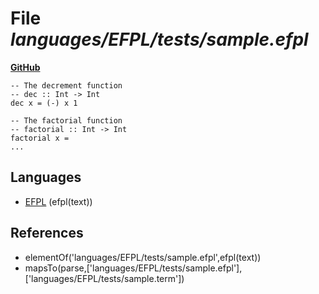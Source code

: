 # File _languages/EFPL/tests/sample.efpl_
**[GitHub](https://github.com/softlang/yas/blob/master/languages/EFPL/tests/sample.efpl)**
```
-- The decrement function
-- dec :: Int -> Int
dec x = (-) x 1

-- The factorial function
-- factorial :: Int -> Int
factorial x =
...
```

## Languages
* [EFPL](../languages/EFPL.md) (efpl(text))

## References
* elementOf('languages/EFPL/tests/sample.efpl',efpl(text))
* mapsTo(parse,['languages/EFPL/tests/sample.efpl'],['languages/EFPL/tests/sample.term'])
